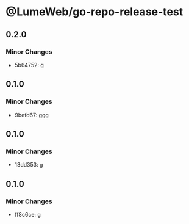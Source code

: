 # @LumeWeb/go-repo-release-test

## 0.2.0

### Minor Changes

- 5b64752: g

## 0.1.0

### Minor Changes

- 9befd67: ggg

## 0.1.0

### Minor Changes

- 13dd353: g

## 0.1.0

### Minor Changes

- ff8c6ce: g
